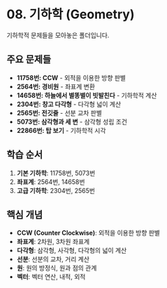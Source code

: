 # 08. 기하학 (Geometry)

기하학적 문제들을 모아놓은 폴더입니다.

## 주요 문제들

- **11758번: CCW** - 외적을 이용한 방향 판별
- **2564번: 경비원** - 좌표계 변환
- **14658번: 하늘에서 별똥별이 빗발친다** - 기하학적 계산
- **2304번: 창고 다각형** - 다각형 넓이 계산
- **2565번: 전깃줄** - 선분 교차 판별
- **5073번: 삼각형과 세 변** - 삼각형 성립 조건
- **22866번: 탑 보기** - 기하학적 시각

## 학습 순서
1. **기본 기하학**: 11758번, 5073번
2. **좌표계**: 2564번, 14658번
3. **고급 기하학**: 2304번, 2565번

## 핵심 개념
- **CCW (Counter Clockwise)**: 외적을 이용한 방향 판별
- **좌표계**: 2차원, 3차원 좌표계
- **다각형**: 삼각형, 사각형, 다각형의 넓이 계산
- **선분**: 선분의 교차, 거리 계산
- **원**: 원의 방정식, 원과 점의 관계
- **벡터**: 벡터 연산, 내적, 외적
